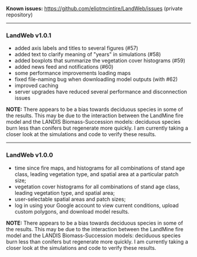 **Known issues:** https://github.com/eliotmcintire/LandWeb/issues (private repository)

--------------------------------------------------------------------------------

### LandWeb v1.0.1

- added axis labels and titles to several figures (#57)
- added text to clarify meaning of "years" in simulations (#58)
- added boxplots that summarize the vegetation cover histograms (#59)
- added news feed and notifications (#60)
- some performance improvements loading maps
- fixed file-naming bug when downloadling model outputs (with #62)
- improved caching
- server upgrades have reduced several performance and disconnection issues

**NOTE:** There appears to be a bias towards deciduous species in some of the results.
This may be due to the interaction between the LandMine fire model and the LANDIS Biomass-Succession models: deciduous species burn less than conifers but regenerate more quickly.
I am currently taking a closer look at the simulations and code to verify these results.

--------------------------------------------------------------------------------

### LandWeb v1.0.0

- time since fire maps, and histograms for all combinations of stand age class, leading vegetation type, and spatial area at a particular patch size;
- vegetation cover histograms for all combinations of stand age class, leading vegetation type, and spatial area;
- user-selectable spatial areas and patch sizes;
- log in using your Google account to view current conditions, upload custom polygons, and download model results.

**NOTE:** There appears to be a bias towards deciduous species in some of the results.
This may be due to the interaction between the LandMine fire model and the LANDIS Biomass-Succession models: deciduous species burn less than conifers but regenerate more quickly.
I am currently taking a closer look at the simulations and code to verify these results.

